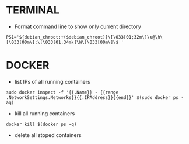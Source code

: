 # TERMINAL
- Format command line to show only current directory

`PS1='${debian_chroot:+($debian_chroot)}\[\033[01;32m\]\u@\h\[\033[00m\]:\[\033[01;34m\]\W\[\033[00m\]\$ '
`
# DOCKER
- list IPs of all running containers

`sudo docker inspect -f '{{.Name}} - {{range .NetworkSettings.Networks}}{{.IPAddress}}{{end}}' $(sudo docker ps -aq)`

- kill all running containers

`docker kill $(docker ps -q)`

- delete all stoped containers
